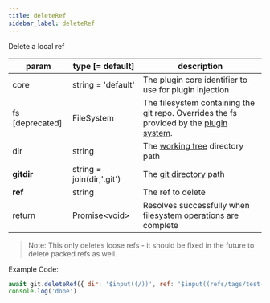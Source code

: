 ```yaml
---
title: deleteRef
sidebar_label: deleteRef
---
```


Delete a local ref

| param           | type [= default]          | description                                                                                               |
| --------------- | ------------------------- | --------------------------------------------------------------------------------------------------------- |
| core            | string = 'default'        | The plugin core identifier to use for plugin injection                                                    |
| fs [deprecated] | FileSystem                | The filesystem containing the git repo. Overrides the fs provided by the [plugin system](./plugin_fs.md). |
| dir             | string                    | The [working tree](dir-vs-gitdir.md) directory path                                                       |
| **gitdir**      | string = join(dir,'.git') | The [git directory](dir-vs-gitdir.md) path                                                                |
| **ref**         | string                    | The ref to delete                                                                                         |
| return          | Promise\<void\>           | Resolves successfully when filesystem operations are complete                                             |

> Note: This only deletes loose refs - it should be fixed in the future to delete packed refs as well.

Example Code:

```js live
await git.deleteRef({ dir: '$input((/))', ref: '$input((refs/tags/test-tag))' })
console.log('done')
```

<script>
(function rewriteEditLink() {
  const el = document.querySelector('a.edit-page-link.button');
  if (el) {
    el.href = 'https://github.com/isomorphic-git/isomorphic-git/edit/master/src/commands/deleteRef.js';
  }
})();
</script>